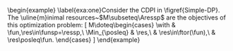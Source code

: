 \begin{example}
\label{exa:one}Consider the CDPI in \figref{Simple-DP}. The \uline{m}inimal
resources~$M\subseteq\Aressp$ are the objectives of this optimization
problem:
\[
M\doteq\begin{cases}
\with & \fun,\res\in\funsp=\ressp,\\
\Min_{\posleq} & \res,\\
 & \res\in\ftor(\fun),\\
 & \res\posleq\fun.
\end{cases}
\]
\end{example}